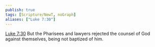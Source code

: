 ```yaml
---
publish: true
tags: [Scripture/NewT, noGraph]
aliases: ["Luke 7:30"]
---
```

[Luke 7:30](https://churchofjesuschrist.org/study/scriptures/nt/luke/7?lang=eng&id=p30#p30) But the Pharisees and lawyers rejected the counsel of God against themselves, being not baptized of him.
